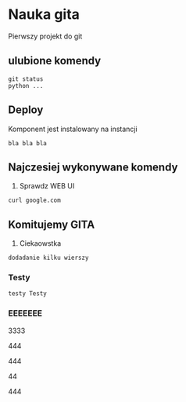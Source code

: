 # Nauka gita

Pierwszy projekt do git

## ulubione komendy

    git status
    python ...
## Deploy

Komponent jest instalowany na instancji

```
bla bla bla
```

## Najczesiej wykonywane komendy

1. Sprawdz WEB UI

```
curl google.com
```

## Komitujemy GITA

1. Ciekaowstka
```
dodadanie kilku wierszy
```
### Testy
```
testy Testy

```


### EEEEEEE

3333

444

444


44

444
